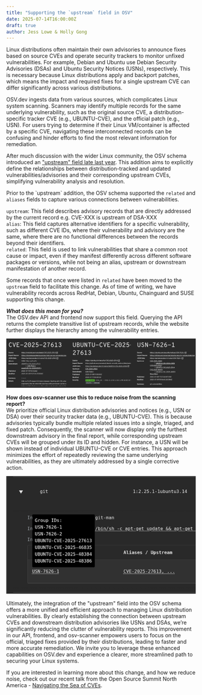 ```yaml
---
title: "Supporting the `upstream` field in OSV"
date: 2025-07-14T16:00:00Z
draft: true
author: Jess Lowe & Holly Gong
---
```

  
Linux distributions often maintain their own advisories to announce fixes based on source CVEs and operate security trackers to monitor unfixed vulnerabilities. For example, Debian and Ubuntu use Debian Security Advisories (DSAs) and Ubuntu Security Notices (USNs), respectively. This is necessary because Linux distributions apply and backport patches, which means the impact and required fixes for a single upstream CVE can differ significantly across various distributions.

OSV.dev ingests data from various sources, which complicates Linux system scanning. Scanners may identify multiple records for the same underlying vulnerability, such as the original source CVE, a distribution-specific tracker CVE (e.g., UBUNTU-CVE), and the official patch (e.g., USN). For users trying to determine if their Linux VM/container is affected by a specific CVE, navigating these interconnected records can be confusing and hinder efforts to find the most relevant information for remediation.

After much discussion with the wider Linux community, the OSV schema introduced an ["upstream" field late last year](https://github.com/ossf/osv-schema/pull/312). This addition aims to explicitly define the relationships between distribution-tracked and updated vulnerabilities/advisories and their corresponding upstream CVEs, simplifying vulnerability analysis and resolution. 

Prior to the \`upstream\` addition, the OSV schema supported the `related` and `aliases` fields to capture various connections between vulnerabilities. 

`upstream`: This field describes advisory records that are directly addressed by the current record e.g. CVE-XXX is upstream of DSA-XXX  
`alias`: This field captures alternative identifiers for a specific vulnerability, such as different CVE IDs, where their vulnerability and advisory are the same, where there are no functional differences between the records beyond their identifiers.  
`related`: This field is used to link vulnerabilities that share a common root cause or impact, even if they manifest differently across different software packages or versions, while not being an alias, upstream or downstream manifestation of another record.

Some records that once were listed in `related` have been moved to the `upstream` field to facilitate this change. As of time of writing, we have vulnerability records across RedHat, Debian, Ubuntu, Chainguard and SUSE supporting this change. 

***What does this mean for you?***  
The OSV.dev API and frontend now support this field. Querying the API returns the complete transitive list of upstream records, while the website further displays the hierarchy among the vulnerability entries.

![This image shows three views of different levels of advisories in an upstream hierarchy tree](frontend-upstream-change.png "Upstream hierarchy view on frontend")


**How does osv-scanner use this to reduce noise from the scanning report?**  
We prioritize official Linux distribution advisories and notices (e.g., USN or DSA) over their security tracker data (e.g., UBUNTU-CVE). This is because advisories typically bundle multiple related issues into a single, triaged, and fixed patch. Consequently, the scanner will now display only the furthest downstream advisory in the final report, while corresponding upstream CVEs will be grouped under its ID and hidden. For instance, a USN will be shown instead of individual UBUNTU-CVE or CVE entries. This approach minimizes the effort of repeatedly reviewing the same underlying vulnerabilities, as they are ultimately addressed by a single corrective action.

![This image shows the grouped nature of ids in a container scanning output](container-scanning-groups.png "Grouped IDs in container scanning output")


Ultimately, the integration of the "upstream" field into the OSV schema offers a more unified and efficient approach to managing Linux distribution vulnerabilities. By clearly establishing the connection between upstream CVEs and downstream distribution advisories like USNs and DSAs, we’re significantly reducing the clutter of vulnerability reports. This improvement in our API, frontend, and osv-scanner empowers users to focus on the official, triaged fixes provided by their distributions, leading to faster and more accurate remediation. We invite you to leverage these enhanced capabilities on OSV.dev and experience a clearer, more streamlined path to securing your Linux systems.

If you are interested in learning more about this change, and how we reduce noise, check out our recent talk from the Open Source Summit North America \- [Navigating the Sea of CVEs](https://www.youtube.com/watch?v=Vsp-RuwJM8c).
